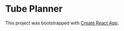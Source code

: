 # Tube Planner

This project was bootstrapped with [Create React App](https://github.com/facebook/create-react-app).

